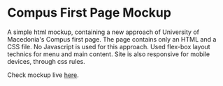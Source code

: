 # Compus First Page Mockup #
A simple html mockup, containing a new approach of University of Macedonia's Compus first page. The page contains only an HTML and a CSS file. No Javascript is used for this approach. Used flex-box layout technics for menu and main content. Site is also responsive for mobile devices, through css rules.

Check mockup live [here](https://kkatsi.github.io/CompusFirstPageUpdate/).
